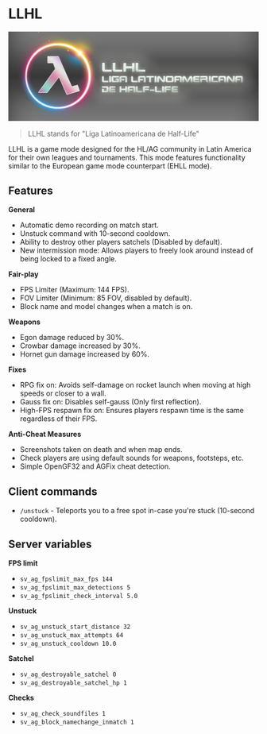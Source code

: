 # LLHL

![](assets/llhl-logo.png)

> LLHL stands for "Liga Latinoamericana de Half-Life"

LLHL is a game mode designed for the HL/AG community in Latin America for their own leagues and tournaments. This mode features functionality similar to the European game mode counterpart (EHLL mode).

## Features

**General**

- Automatic demo recording on match start.
- Unstuck command with 10-second cooldown.
- Ability to destroy other players satchels (Disabled by default).
- New intermission mode: Allows players to freely look around instead of being locked to a fixed angle.

**Fair-play**

- FPS Limiter (Maximum: 144 FPS).
- FOV Limiter (Minimum: 85 FOV, disabled by default).
- Block name and model changes when a match is on.

**Weapons**

- Egon damage reduced by 30%.
- Crowbar damage increased by 30%.
- Hornet gun damage increased by 60%.

**Fixes**

- RPG fix on: Avoids self-damage on rocket launch when moving at high speeds or closer to a wall.
- Gauss fix on: Disables self-gauss (Only first reflection).
- High-FPS respawn fix on: Ensures players respawn time is the same regardless of their FPS.

**Anti-Cheat Measures**

- Screenshots taken on death and when map ends.
- Check players are using default sounds for weapons, footsteps, etc.
- Simple OpenGF32 and AGFix cheat detection.

## Client commands

- `/unstuck` - Teleports you to a free spot in-case you're stuck (10-second cooldown).

## Server variables

**FPS limit**

- `sv_ag_fpslimit_max_fps 144`
- `sv_ag_fpslimit_max_detections 5`
- `sv_ag_fpslimit_check_interval 5.0`

**Unstuck**

- `sv_ag_unstuck_start_distance 32`
- `sv_ag_unstuck_max_attempts 64`
- `sv_ag_unstuck_cooldown 10.0`

**Satchel**
- `sv_ag_destroyable_satchel 0`
- `sv_ag_destroyable_satchel_hp 1`

**Checks**
- `sv_ag_check_soundfiles 1`
- `sv_ag_block_namechange_inmatch 1`